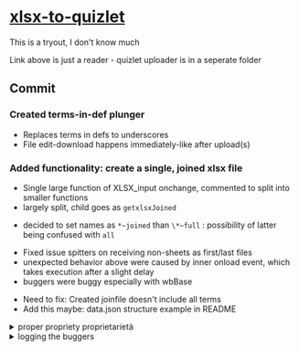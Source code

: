 # [xlsx-to-quizlet](https://nebobyeoli.github.io/xlsx-to-quizlet/xlsx-mani)

This is a tryout, I don't know much

Link above is just a reader - quizlet uploader is in a seperate folder

## Commit

### Created terms-in-def plunger

- Replaces terms in defs to underscores
- File edit-download happens immediately-like after upload(s)

### Added functionality: create a single, joined xlsx file

- Single large function of XLSX_input onchange, commented to split into smaller functions
- largely split, child goes as `getxlsxJoined`
+ decided to set names as `*~joined` than `\*~full` : possibility of latter being confused with `all`

- Fixed issue spitters on receiving non-sheets as first/last files
- unexpected behavior above were caused by inner onload event, which takes execution after a slight delay
- buggers were buggy especially with wbBase

+ Need to fix: Created joinfile doesn't include all terms
+ Add this maybe: data.json structure example in README

<details>
  <summary>proper propriety proprietarietà</summary>

  - JS passes refs as refs, ref.properties as orig.properties

  ```javascript
  let str = 'string';
  const arr = [ 1, 2, 3 ];
  const obj = { a: 10, b: 20, c: 30 };

  let changeStr = str => str = 'edited-string';   // pass & access ref of variable
  let changeArr = arr => arr[0] = 1000;           // pass ref of var, access property of ref
  let changeObj = obj => obj.a = 0.001;           // pass ref of var, access property of ref

  changeStr(str);
  changeArr(arr);
  changeObj(obj);

  console.log('str:', str);   // output: str: string                      ref
  console.log('arr:', arr);   // output: arr: [ 1000, 2, 3 ]              orig
  console.log('obj:', obj);   // output: obj: { a: 0.001, b: 20, c: 30 }  orig
  ```
</details>

<details>
  <summary>logging the buggers</summary>
  
  - Restored issue-env files: <b>branch not working</b>
  
  - `❌ Uncaught ReferenceError: process is not defined ..`
  
    ~~Process is <b>*never*</b> defined~~
  
  - `Deploy`ment:
    ```yaml
      # Not working
    - name: Deploy
      uses: JamesIves/github-pages-deploy-action@releases/v3  
    ```
    ```yaml
      # Working
    - name: Deploy
      uses: actions/checkout@v2
    ```
  
</details>
